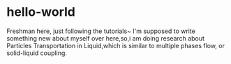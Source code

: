 # hello-world
Freshman here, just following the tutorials~
I'm supposed to write something new about myself over here,so,i am doing research about Particles Transportation in Liquid,which is similar to multiple phases flow, or solid-liquid coupling. 
